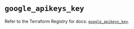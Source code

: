 # `google_apikeys_key`

Refer to the Terraform Registry for docs: [`google_apikeys_key`](https://registry.terraform.io/providers/hashicorp/google/5.14.0/docs/resources/apikeys_key).
